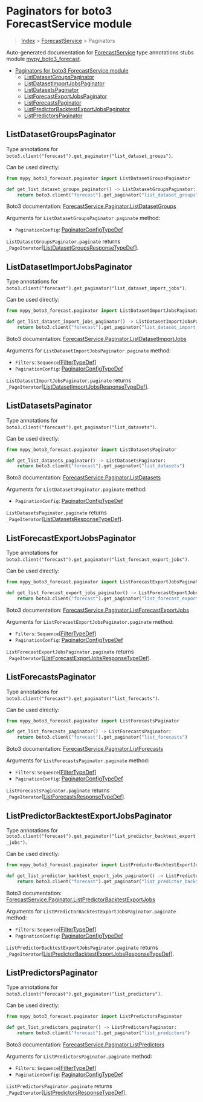 # Paginators for boto3 ForecastService module

> [Index](..) > [ForecastService](.) > Paginators

Auto-generated documentation for
[ForecastService](https://boto3.amazonaws.com/v1/documentation/api/latest/reference/services/forecast.html#ForecastService)
type annotations stubs module
[mypy_boto3_forecast](https://pypi.org/project/mypy-boto3-forecast/).

- [Paginators for boto3 ForecastService module](#paginators-for-boto3-forecastservice-module)
  - [ListDatasetGroupsPaginator](#listdatasetgroupspaginator)
  - [ListDatasetImportJobsPaginator](#listdatasetimportjobspaginator)
  - [ListDatasetsPaginator](#listdatasetspaginator)
  - [ListForecastExportJobsPaginator](#listforecastexportjobspaginator)
  - [ListForecastsPaginator](#listforecastspaginator)
  - [ListPredictorBacktestExportJobsPaginator](#listpredictorbacktestexportjobspaginator)
  - [ListPredictorsPaginator](#listpredictorspaginator)

## ListDatasetGroupsPaginator

Type annotations for
`boto3.client("forecast").get_paginator("list_dataset_groups")`.

Can be used directly:

```python
from mypy_boto3_forecast.paginator import ListDatasetGroupsPaginator

def get_list_dataset_groups_paginator() -> ListDatasetGroupsPaginator:
    return boto3.client("forecast").get_paginator("list_dataset_groups")
```

Boto3 documentation:
[ForecastService.Paginator.ListDatasetGroups](https://boto3.amazonaws.com/v1/documentation/api/latest/reference/services/forecast.html#ForecastService.Paginator.ListDatasetGroups)

Arguments for `ListDatasetGroupsPaginator.paginate` method:

- `PaginationConfig`:
  [PaginatorConfigTypeDef](./type_defs.md#paginatorconfigtypedef)

`ListDatasetGroupsPaginator.paginate` returns
`_PageIterator`\[[ListDatasetGroupsResponseTypeDef](./type_defs.md#listdatasetgroupsresponsetypedef)\].

## ListDatasetImportJobsPaginator

Type annotations for
`boto3.client("forecast").get_paginator("list_dataset_import_jobs")`.

Can be used directly:

```python
from mypy_boto3_forecast.paginator import ListDatasetImportJobsPaginator

def get_list_dataset_import_jobs_paginator() -> ListDatasetImportJobsPaginator:
    return boto3.client("forecast").get_paginator("list_dataset_import_jobs")
```

Boto3 documentation:
[ForecastService.Paginator.ListDatasetImportJobs](https://boto3.amazonaws.com/v1/documentation/api/latest/reference/services/forecast.html#ForecastService.Paginator.ListDatasetImportJobs)

Arguments for `ListDatasetImportJobsPaginator.paginate` method:

- `Filters`: `Sequence`\[[FilterTypeDef](./type_defs.md#filtertypedef)\]
- `PaginationConfig`:
  [PaginatorConfigTypeDef](./type_defs.md#paginatorconfigtypedef)

`ListDatasetImportJobsPaginator.paginate` returns
`_PageIterator`\[[ListDatasetImportJobsResponseTypeDef](./type_defs.md#listdatasetimportjobsresponsetypedef)\].

## ListDatasetsPaginator

Type annotations for `boto3.client("forecast").get_paginator("list_datasets")`.

Can be used directly:

```python
from mypy_boto3_forecast.paginator import ListDatasetsPaginator

def get_list_datasets_paginator() -> ListDatasetsPaginator:
    return boto3.client("forecast").get_paginator("list_datasets")
```

Boto3 documentation:
[ForecastService.Paginator.ListDatasets](https://boto3.amazonaws.com/v1/documentation/api/latest/reference/services/forecast.html#ForecastService.Paginator.ListDatasets)

Arguments for `ListDatasetsPaginator.paginate` method:

- `PaginationConfig`:
  [PaginatorConfigTypeDef](./type_defs.md#paginatorconfigtypedef)

`ListDatasetsPaginator.paginate` returns
`_PageIterator`\[[ListDatasetsResponseTypeDef](./type_defs.md#listdatasetsresponsetypedef)\].

## ListForecastExportJobsPaginator

Type annotations for
`boto3.client("forecast").get_paginator("list_forecast_export_jobs")`.

Can be used directly:

```python
from mypy_boto3_forecast.paginator import ListForecastExportJobsPaginator

def get_list_forecast_export_jobs_paginator() -> ListForecastExportJobsPaginator:
    return boto3.client("forecast").get_paginator("list_forecast_export_jobs")
```

Boto3 documentation:
[ForecastService.Paginator.ListForecastExportJobs](https://boto3.amazonaws.com/v1/documentation/api/latest/reference/services/forecast.html#ForecastService.Paginator.ListForecastExportJobs)

Arguments for `ListForecastExportJobsPaginator.paginate` method:

- `Filters`: `Sequence`\[[FilterTypeDef](./type_defs.md#filtertypedef)\]
- `PaginationConfig`:
  [PaginatorConfigTypeDef](./type_defs.md#paginatorconfigtypedef)

`ListForecastExportJobsPaginator.paginate` returns
`_PageIterator`\[[ListForecastExportJobsResponseTypeDef](./type_defs.md#listforecastexportjobsresponsetypedef)\].

## ListForecastsPaginator

Type annotations for
`boto3.client("forecast").get_paginator("list_forecasts")`.

Can be used directly:

```python
from mypy_boto3_forecast.paginator import ListForecastsPaginator

def get_list_forecasts_paginator() -> ListForecastsPaginator:
    return boto3.client("forecast").get_paginator("list_forecasts")
```

Boto3 documentation:
[ForecastService.Paginator.ListForecasts](https://boto3.amazonaws.com/v1/documentation/api/latest/reference/services/forecast.html#ForecastService.Paginator.ListForecasts)

Arguments for `ListForecastsPaginator.paginate` method:

- `Filters`: `Sequence`\[[FilterTypeDef](./type_defs.md#filtertypedef)\]
- `PaginationConfig`:
  [PaginatorConfigTypeDef](./type_defs.md#paginatorconfigtypedef)

`ListForecastsPaginator.paginate` returns
`_PageIterator`\[[ListForecastsResponseTypeDef](./type_defs.md#listforecastsresponsetypedef)\].

## ListPredictorBacktestExportJobsPaginator

Type annotations for
`boto3.client("forecast").get_paginator("list_predictor_backtest_export_jobs")`.

Can be used directly:

```python
from mypy_boto3_forecast.paginator import ListPredictorBacktestExportJobsPaginator

def get_list_predictor_backtest_export_jobs_paginator() -> ListPredictorBacktestExportJobsPaginator:
    return boto3.client("forecast").get_paginator("list_predictor_backtest_export_jobs")
```

Boto3 documentation:
[ForecastService.Paginator.ListPredictorBacktestExportJobs](https://boto3.amazonaws.com/v1/documentation/api/latest/reference/services/forecast.html#ForecastService.Paginator.ListPredictorBacktestExportJobs)

Arguments for `ListPredictorBacktestExportJobsPaginator.paginate` method:

- `Filters`: `Sequence`\[[FilterTypeDef](./type_defs.md#filtertypedef)\]
- `PaginationConfig`:
  [PaginatorConfigTypeDef](./type_defs.md#paginatorconfigtypedef)

`ListPredictorBacktestExportJobsPaginator.paginate` returns
`_PageIterator`\[[ListPredictorBacktestExportJobsResponseTypeDef](./type_defs.md#listpredictorbacktestexportjobsresponsetypedef)\].

## ListPredictorsPaginator

Type annotations for
`boto3.client("forecast").get_paginator("list_predictors")`.

Can be used directly:

```python
from mypy_boto3_forecast.paginator import ListPredictorsPaginator

def get_list_predictors_paginator() -> ListPredictorsPaginator:
    return boto3.client("forecast").get_paginator("list_predictors")
```

Boto3 documentation:
[ForecastService.Paginator.ListPredictors](https://boto3.amazonaws.com/v1/documentation/api/latest/reference/services/forecast.html#ForecastService.Paginator.ListPredictors)

Arguments for `ListPredictorsPaginator.paginate` method:

- `Filters`: `Sequence`\[[FilterTypeDef](./type_defs.md#filtertypedef)\]
- `PaginationConfig`:
  [PaginatorConfigTypeDef](./type_defs.md#paginatorconfigtypedef)

`ListPredictorsPaginator.paginate` returns
`_PageIterator`\[[ListPredictorsResponseTypeDef](./type_defs.md#listpredictorsresponsetypedef)\].
